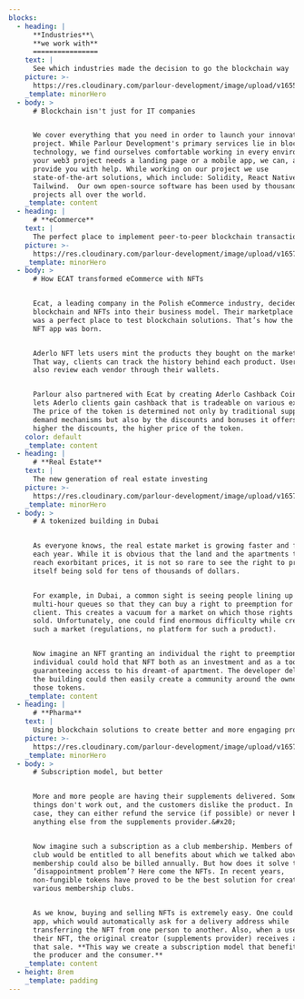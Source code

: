 ```yaml
---
blocks:
  - heading: |
      **Industries**\
      **we work with**
      ================
    text: |
      See which industries made the decision to go the blockchain way
    picture: >-
      https://res.cloudinary.com/parlour-development/image/upload/v1655747938/cld-sample-3.webp
    _template: minorHero
  - body: >
      # Blockchain isn't just for IT companies


      We cover everything that you need in order to launch your innovative
      project. While Parlour Development's primary services lie in blockchain
      technology, we find ourselves comfortable working in every environment. If
      your web3 project needs a landing page or a mobile app, we can, and will
      provide you with help. While working on our project we use
      state-of-the-art solutions, which include: Solidity, React Native or
      Tailwind.  Our own open-source software has been used by thousands of
      projects all over the world.
    _template: content
  - heading: |
      # **eCommerce**
    text: |
      The perfect place to implement peer-to-peer blockchain transactions
    picture: >-
      https://res.cloudinary.com/parlour-development/image/upload/v1657274834/f76dfc603339ed30cd292dbf9e2a721c_p5cxat.png
    _template: minorHero
  - body: >
      # How ECAT transformed eCommerce with NFTs


      Ecat, a leading company in the Polish eCommerce industry, decided to adopt
      blockchain and NFTs into their business model. Their marketplace - Aderlo,
      was a perfect place to test blockchain solutions. That’s how the Aderlo
      NFT app was born.


      Aderlo NFT lets users mint the products they bought on the marketplace.
      That way, clients can track the history behind each product. Users can
      also review each vendor through their wallets.


      Parlour also partnered with Ecat by creating Aderlo Cashback Coin. ACC
      lets Aderlo clients gain cashback that is tradeable on various exchanges.
      The price of the token is determined not only by traditional supply and
      demand mechanisms but also by the discounts and bonuses it offers. The
      higher the discounts, the higher price of the token.
    color: default
    _template: content
  - heading: |
      # **Real Estate**
    text: |
      The new generation of real estate investing
    picture: >-
      https://res.cloudinary.com/parlour-development/image/upload/v1657275125/ae557c6016257e4af02032e3330a509c_wrjjnb.png
    _template: minorHero
  - body: >
      # A tokenized building in Dubai


      As everyone knows, the real estate market is growing faster and faster
      each year. While it is obvious that the land and the apartments themselves
      reach exorbitant prices, it is not so rare to see the right to preemption
      itself being sold for tens of thousands of dollars.


      For example, in Dubai, a common sight is seeing people lining up in
      multi-hour queues so that they can buy a right to preemption for their
      client. This creates a vacuum for a market on which those rights could be
      sold. Unfortunately, one could find enormous difficulty while creating
      such a market (regulations, no platform for such a product).


      Now imagine an NFT granting an individual the right to preemption. Such an
      individual could hold that NFT both as an investment and as a tool
      guaranteeing access to his dreamt-of apartment. The developer delivering
      the building could then easily create a community around the owners of
      those tokens.
    _template: content
  - heading: |
      # **Pharma**
    text: |
      Using blockchain solutions to create better and more engaging products
    picture: >-
      https://res.cloudinary.com/parlour-development/image/upload/v1657279991/e0d2d9d0864af3619bac2fd8e4ada562_ltwjnt.png
    _template: minorHero
  - body: >
      # Subscription model, but better


      More and more people are having their supplements delivered. Sometimes
      things don't work out, and the customers dislike the product. In that
      case, they can either refund the service (if possible) or never buy
      anything else from the supplements provider.&#x20;


      Now imagine such a subscription as a club membership. Members of such a
      club would be entitled to all benefits about which we talked above. That
      membership could also be billed annually. But how does it solve the
      ‘disappointment problem’? Here come the NFTs. In recent years,
      non-fungible tokens have proved to be the best solution for creating
      various membership clubs.


      As we know, buying and selling NFTs is extremely easy. One could create an
      app, which would automatically ask for a delivery address while
      transferring the NFT from one person to another. Also, when a user resells
      their NFT, the original creator (supplements provider) receives a cut from
      that sale. **This way we create a subscription model that benefits both
      the producer and the consumer.**
    _template: content
  - height: 8rem
    _template: padding
---
```


